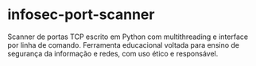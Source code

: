 # infosec-port-scanner
Scanner de portas TCP escrito em Python com multithreading e interface por linha de comando. Ferramenta educacional voltada para ensino de segurança da informação e redes, com uso ético e responsável.
